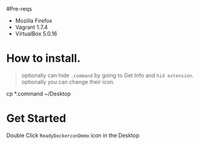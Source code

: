 
#Pre-reqs

- Mozilla Firefox
- Vagrant 1.7.4
- VirtualBox 5.0.16

# How to install.

> optionally can hide `.command` by going to Get Info and `hid extension`.
> optionally you can change their icon.

cp *.command ~/Desktop

# Get Started

Double Click `ReadyDockerconDemo` icon in the Desktop
